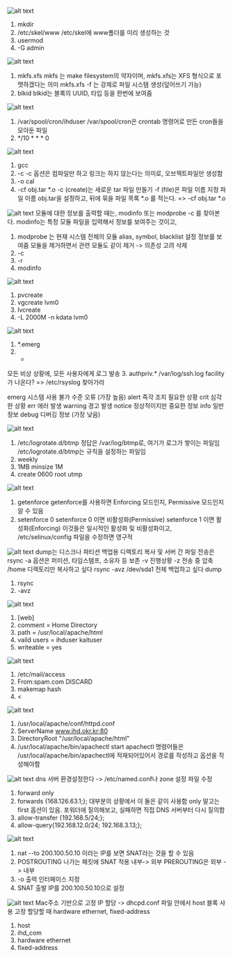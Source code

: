 ![alt text](image.png)
1. mkdir
2. /etc/skel/www
/etc/skel에 www폴더를 미리 생성하는 것
3. usermod
4. -G admin

![alt text](image-1.png)
1. mkfs.xfs
mkfs 는 make filesystem의 약자이며, mkfs.xfs는 XFS 형식으로 포맷하겠다는 의미
mkfs.xfs -f 는 강제로 파일 시스템 생성(덮어쓰기 가능)
2. blkid
blkid는 블록의 UUID, 타입 등을 한번에 보여줌

![alt text](image-2.png)
1. /var/spool/cron/ihduser
/var/spool/cron은 crontab 명령어로 만든 cron들을 모아둔 파일
2. */10 * * * 0 

![alt text](image-3.png)
1. gcc 
2. -c
-c 옵션은 컴파일만 하고 링크는 하지 않는다는 의미로, 오브젝트파일만 생성함
3. -o cal
4. -cf obj.tar *.o
-c (create)는 새로운 tar 파일 만들기
-f (file)은 파일 이름 지정
파일 이름 obj.tar을 설정하고, 뒤에 묶을 파일 목록 *.o 를 적는다. => -cf obj.tar *.o

![alt text](image-4.png)
모듈에 대한 정보를 출력할 때는, modinfo 또는 modprobe -c 를 찾아본다.
modinfo는 특정 모듈 파일을 입력해서 정보를 보여주는 것이고,
1. modprobe  는 현재 시스템 전체의 모듈 alias, symbol, blacklist 설정 정보를 보여줌
모듈을 제거하면서 관련 모듈도 같이 제거 -> 의존성 고려 삭제
2. -c
3. -r
4. modinfo

![alt text](image-5.png)
1. pvcreate
2. vgcreate lvm0
3. lvcreate 
4. -L 2000M -n kdata lvm0

![alt text](image-6.png)
1. *.emerg
2. *
모든 비상 상황에, 모든 사용자에게 로그 발송
3. authpriv.* /var/log/ssh.log
facility가 나온다? => /etc/rsyslog 찾아가라

emerg	시스템 사용 불가 수준 오류 (가장 높음)
alert	즉각 조치 필요한 상황
crit	심각한 상황
err	에러 발생
warning	경고 발생
notice	정상적이지만 중요한 정보
info	일반 정보
debug	디버깅 정보 (가장 낮음)

![alt text](image-7.png)
1. /etc/logrotate.d/btmp
정답은 /var/log/btmp로, 여기가 로그가 쌓이는 파일임
/etc/logrotate.d/btmp는 규칙을 설정하는 파일임
2. weekly
3. 1MB
minsize 1M 
4. create 0600 root utmp

![alt text](image-8.png)
1. getenforce
getenforce를 사용하면 Enforcing 모드인지, Permissive 모드인지 알 수 있음
2. setenforce 0
setenforce 0 이면 비활성화(Permissive)
setenforce 1 이면 활성화(Enforcing)
이것들은 일시적인 활성화 및 비활성화이고,
/etc/selinux/config 파일을 수정하면 영구적

![alt text](image-9.png)
dump는 디스크나 파티션 백업용
디렉토리 복사 및 서버 간 파일 전송은 rsync
-a 옵션은 퍼미션, 타임스탬프, 소유자 등 보존
-v 진행상황
-z 전송 중 압축
/home 디렉토리만 복사하고 싶다	rsync -avz
/dev/sda1 전체 백업하고 싶다	dump
1. rsync 
2. -avz

![alt text](image-10.png)
1. [web]
2. comment = Home Directory
3. path = /usr/local/apache/html
4. vaild users = ihduser kaituser
5. writeable = yes

![alt text](image-11.png)
1. /etc/mail/access
2. From:spam.com DISCARD
3. makemap hash 
4. < 

![alt text](image-12.png)
1. /usr/local/apache/conf/httpd.conf
2. ServerName www.ihd.okr.kr:80
3. DirectoryRoot "/usr/local/apache/html"
4. /usr/local/apache/bin/apachectl start
apachectl 명령어들은 /usr/local/apache/bin/apachectl에 적재되어있어서 경로를 작성하고 옵션을 작성해야함

![alt text](image-13.png)
dns 서버 환경설정한다 -> /etc/named.conf나 zone 설정 파일 수정

1. forward only
2. forwards {168.126.63.1;};
대부분의 상황에서 이 둘은 같이 사용함
only 말고는 first 옵션이 있음. 포워더에 질의해보고, 실패하면 직접 DNS 서버부터 다시 질의함
3. allow-transfer {192.168.5/24;};
4. allow-query{192.168.12.0/24; 192.168.3.13;};

![alt text](image-14.png)
1. nat
--to 200.100.50.10 이라는 IP를 보면 SNAT라는 것을 할 수 있음
2. POSTROUTING
나가는 패킷에 SNAT 적용 내부-> 외부
PREROUTING은 외부 -> 내부
3. -o
출력 인터페이스 지정
4. SNAT
출발 IP를 200.100.50.10으로 설정

![alt text](image-15.png)
Mac주소 기반으로 고정 IP 할당 -> dhcpd.conf 파일 안에서 host 블록 사용
고정 할당할 때 hardware ethernet, fixed-address
1. host
2. ihd_com
3. hardware ethernet
4. fixed-address
